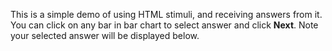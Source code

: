 This is a simple demo of using HTML stimuli, and receiving answers from it. You can click on any bar in bar chart to select answer and click **Next**. Note your selected answer will be displayed below.